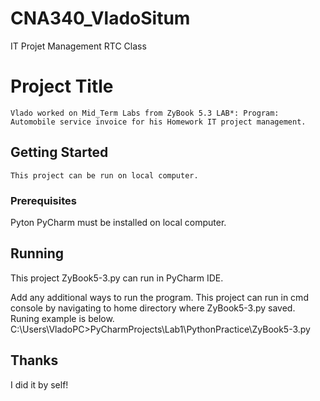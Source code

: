 # CNA340_VladoSitum
IT Projet Management RTC Class

# Project Title

    Vlado worked on Mid_Term Labs from ZyBook 5.3 LAB*: Program: Automobile service invoice for his Homework IT project management.

## Getting Started
    This project can be run on local computer.

### Prerequisites
Pyton PyCharm must be installed on local computer.

## Running
This project ZyBook5-3.py can run in PyCharm IDE.

Add any additional ways to run the program. This project can run in cmd console by navigating to home directory where ZyBook5-3.py saved. Runing example is below. C:\Users\VladoPC>PyCharmProjects\Lab1\PythonPractice\ZyBook5-3.py

## Thanks
I did it by self!

